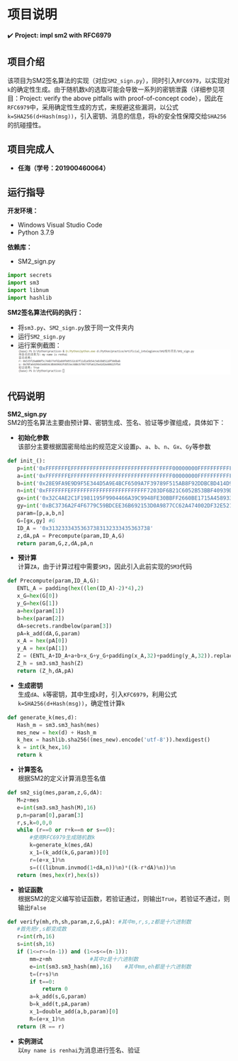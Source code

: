 项目说明
===
:heavy_check_mark: **Project: impl sm2 with RFC6979**  
## 项目介绍 
该项目为SM2签名算法的实现（对应`SM2_sign.py`），同时引入`RFC6979`，以实现对`k`的确定性生成。由于随机数`k`的选取可能会导致一系列的密钥泄露（详细参见项目：Project: verify the above pitfalls with proof-of-concept code），因此在`RFC6979`中，采用确定性生成的方式，来规避这些漏洞，以公式`k=SHA256(d+Hash(msg))`，引入密钥、消息的信息，将`k`的安全性保障交给`SHA256`的抗碰撞性。
 ## 项目完成人
  * **任海（学号：201900460064）**  
 ## 运行指导 
 **开发环境：** 
 * Windows Visual Studio Code  
 * Python 3.7.9  
 
 **依赖库：**  
 * SM2_sign.py  
 ```Python
import secrets
import sm3
import libnum
import hashlib
 ```


 **SM2签名算法代码的执行：**  
 * 将`sm3.py`、`SM2_sign.py`放于同一文件夹内
 * 运行`SM2_sign.py`
 * 运行案例截图：
 ![20220729213342](images/20220729213342.png)  
 

  ## 代码说明  
  
  **SM2_sign.py**  
  SM2的签名算法主要由预计算、密钥生成、签名、验证等步骤组成，具体如下：
 * **初始化参数**  
 该部分主要根据国密局给出的规范定义设置`p`、`a`、`b`、`n`、`Gx`、`Gy`等参数
 ```Python
 def init_():
    p=int('0xFFFFFFFEFFFFFFFFFFFFFFFFFFFFFFFFFFFFFFFF00000000FFFFFFFFFFFFFFFF',16)
    a=int('0xFFFFFFFEFFFFFFFFFFFFFFFFFFFFFFFFFFFFFFFF00000000FFFFFFFFFFFFFFFC',16)
    b=int('0x28E9FA9E9D9F5E344D5A9E4BCF6509A7F39789F515AB8F92DDBCBD414D940E93',16)
    n=int('0xFFFFFFFEFFFFFFFFFFFFFFFFFFFFFFFF7203DF6B21C6052B53BBF40939D54123',16)
    gx=int('0x32C4AE2C1F1981195F9904466A39C9948FE30BBFF2660BE1715A4589334C74C7',16)
    gy=int('0xBC3736A2F4F6779C59BDCEE36B692153D0A9877CC62A474002DF32E52139F0A0',16)
    param=[p,a,b,n]
    G=[gx,gy] #G
    ID_A = '0x31323334353637383132333435363738'
    z,dA,pA = Precompute(param,ID_A,G)
    return param,G,z,dA,pA,n
 ```
 * **预计算**  
 计算`ZA`，由于计算过程中需要`SM3`，因此引入此前实现的`SM3`代码
 ```Python
 def Precompute(param,ID_A,G):
    ENTL_A = padding(hex((len(ID_A)-2)*4),2)
    x_G=hex(G[0])
    y_G=hex(G[1])
    a=hex(param[1])
    b=hex(param[2])
    dA=secrets.randbelow(param[3])
    pA=k_add(dA,G,param)
    x_A = hex(pA[0])
    y_A = hex(pA[1])
    Z = (ENTL_A+ID_A+a+b+x_G+y_G+padding(x_A,32)+padding(y_A,32)).replace('0x','')
    Z_h = sm3.sm3_hash(Z)
    return (Z_h,dA,pA)
 ```
 * **生成密钥**  
 生成`dA`、`k`等密钥，其中生成`k`时，引入`KFC6979`，利用公式`k=SHA256(d+Hash(msg))`，确定性计算`k`
 ```Python
 def generate_k(mes,d):
    Hash_m = sm3.sm3_hash(mes)
    mes_new = hex(d) + Hash_m
    k_hex = hashlib.sha256((mes_new).encode('utf-8')).hexdigest()
    k = int(k_hex,16)
    return k
 ```
 * **计算签名**  
 根据SM2的定义计算消息签名值
 ```Python
 def sm2_sig(mes,param,z,G,dA):
    M=z+mes
    e=int(sm3.sm3_hash(M),16)
    p,n=param[0],param[3]
    r,s,k=0,0,0
    while (r==0 or r+k==n or s==0):
        #使用RFC6979生成随机数k
        k=generate_k(mes,dA)
        x_1=(k_add(k,G,param))[0]
        r=(e+x_1)%n
        s=(((libnum.invmod(1+dA,n))%n)*((k-r*dA)%n))%n
    return (mes,hex(r),hex(s))
 ```
 * **验证函数**  
 根据SM2的定义编写验证函数，若验证通过，则输出`True`，若验证不通过，则输出`False`
 ```Python
 def verify(mh,rh,sh,param,z,G,pA): #其中m,r,s,z都是十六进制数
    #首先把r,s都变成数
    r=int(rh,16)
    s=int(sh,16)
    if (1<=r<=(n-1)) and (1<=s<=(n-1)):
        mm=z+mh            #其中z是十六进制数
        e=int(sm3.sm3_hash(mm),16)    #其中mm,eh都是十六进制数
        t=(r+s)%n
        if t==0:
            return 0
        a=k_add(s,G,param)
        b=k_add(t,pA,param)
        x_1=double_add(a,b,param)[0]
        R=(e+x_1)%n
    return (R == r)
 ```
 * **实例测试**  
 以`my name is renhai`为消息进行签名、验证
 
